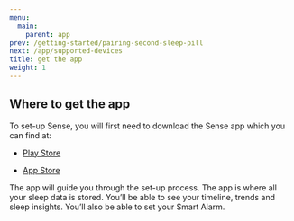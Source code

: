 ```yaml
---
menu:
  main:
    parent: app
prev: /getting-started/pairing-second-sleep-pill
next: /app/supported-devices
title: get the app
weight: 1
---
```


## Where to get the app


To set-up Sense, you will first need to download the Sense app which you can find at:

- [Play Store](https://play.google.com/store/apps/details?id=is.hello.sense&hl=en)

- [App Store](www.appstore.com/sense)


The app will guide you through the set-up process. The app is where all your sleep data is stored. You’ll be able to see your timeline, trends and sleep insights. You’ll also be able to set your Smart Alarm.
